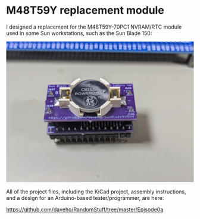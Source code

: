 # M48T59Y replacement module

I designed a replacement for the M48T59Y-70PC1 NVRAM/RTC module used in some
Sun workstations, such as the Sun Blade 150:

![M48T59Y replacement module](img/m48t59y_replacement.jpg)

All of the project files, including the KiCad project, assembly
instructions, and a design for an Arduino-based tester/programmer, are here:

<https://github.com/daveho/RandomStuff/tree/master/Episode0a>
